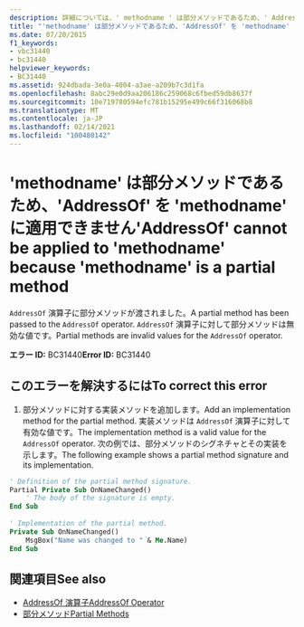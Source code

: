 ```yaml
---
description: 詳細については、' methodname ' は部分メソッドであるため、' AddressOf ' を ' methodname ' に適用することはできません
title: "'methodname' は部分メソッドであるため、'AddressOf' を 'methodname' に適用できません"
ms.date: 07/20/2015
f1_keywords:
- vbc31440
- bc31440
helpviewer_keywords:
- BC31440
ms.assetid: 924dbada-3e0a-4004-a3ae-a209b7c3d1fa
ms.openlocfilehash: 8abc29e0d9aa206186c259068c6fbed59db8637f
ms.sourcegitcommit: 10e719780594efc781b15295e499c66f316068b8
ms.translationtype: MT
ms.contentlocale: ja-JP
ms.lasthandoff: 02/14/2021
ms.locfileid: "100480142"
---
```

# <a name="addressof-cannot-be-applied-to-methodname-because-methodname-is-a-partial-method"></a><span data-ttu-id="d893a-103">'methodname' は部分メソッドであるため、'AddressOf' を 'methodname' に適用できません</span><span class="sxs-lookup"><span data-stu-id="d893a-103">'AddressOf' cannot be applied to 'methodname' because 'methodname' is a partial method</span></span>

<span data-ttu-id="d893a-104">`AddressOf` 演算子に部分メソッドが渡されました。</span><span class="sxs-lookup"><span data-stu-id="d893a-104">A partial method has been passed to the `AddressOf` operator.</span></span> <span data-ttu-id="d893a-105">`AddressOf` 演算子に対して部分メソッドは無効な値です。</span><span class="sxs-lookup"><span data-stu-id="d893a-105">Partial methods are invalid values for the `AddressOf` operator.</span></span>  
  
 <span data-ttu-id="d893a-106">**エラー ID:** BC31440</span><span class="sxs-lookup"><span data-stu-id="d893a-106">**Error ID:** BC31440</span></span>  
  
## <a name="to-correct-this-error"></a><span data-ttu-id="d893a-107">このエラーを解決するには</span><span class="sxs-lookup"><span data-stu-id="d893a-107">To correct this error</span></span>  
  
1. <span data-ttu-id="d893a-108">部分メソッドに対する実装メソッドを追加します。</span><span class="sxs-lookup"><span data-stu-id="d893a-108">Add an implementation method for the partial method.</span></span> <span data-ttu-id="d893a-109">実装メソッドは `AddressOf` 演算子に対して有効な値です。</span><span class="sxs-lookup"><span data-stu-id="d893a-109">The implementation method is a valid value for the `AddressOf` operator.</span></span> <span data-ttu-id="d893a-110">次の例では、部分メソッドのシグネチャとその実装を示します。</span><span class="sxs-lookup"><span data-stu-id="d893a-110">The following example shows a partial method signature and its implementation.</span></span>  
  
```vb  
' Definition of the partial method signature.  
Partial Private Sub OnNameChanged()  
    ' The body of the signature is empty.  
End Sub  
  
' Implementation of the partial method.  
Private Sub OnNameChanged()  
    MsgBox("Name was changed to " & Me.Name)  
End Sub  
```  
  
## <a name="see-also"></a><span data-ttu-id="d893a-111">関連項目</span><span class="sxs-lookup"><span data-stu-id="d893a-111">See also</span></span>

- [<span data-ttu-id="d893a-112">AddressOf 演算子</span><span class="sxs-lookup"><span data-stu-id="d893a-112">AddressOf Operator</span></span>](../language-reference/operators/addressof-operator.md)
- [<span data-ttu-id="d893a-113">部分メソッド</span><span class="sxs-lookup"><span data-stu-id="d893a-113">Partial Methods</span></span>](../programming-guide/language-features/procedures/partial-methods.md)

